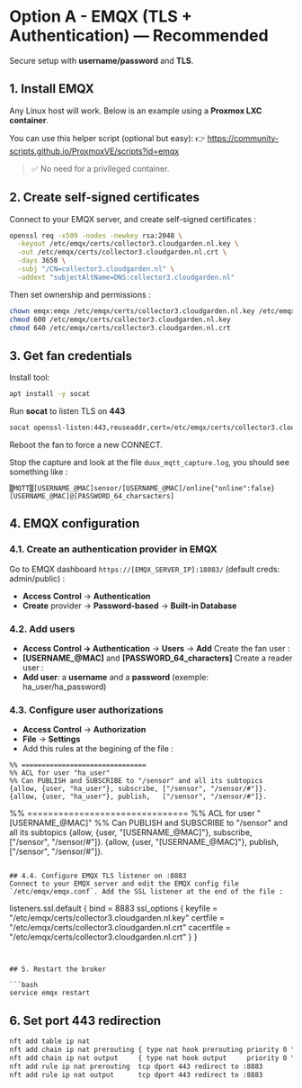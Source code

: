 # Option A - EMQX (TLS + Authentication) — Recommended

Secure setup with **username/password** and **TLS**.

## 1. Install EMQX

Any Linux host will work. Below is an example using a **Proxmox LXC container**.

You can use this helper script (optional but easy):
👉 https://community-scripts.github.io/ProxmoxVE/scripts?id=emqx

> ✅ No need for a privileged container.

## 2. Create self-signed certificates

Connect to your EMQX server, and create self-signed certificates :

```bash
openssl req -x509 -nodes -newkey rsa:2048 \
  -keyout /etc/emqx/certs/collector3.cloudgarden.nl.key \
  -out /etc/emqx/certs/collector3.cloudgarden.nl.crt \
  -days 3650 \
  -subj "/CN=collector3.cloudgarden.nl" \
  -addext "subjectAltName=DNS:collector3.cloudgarden.nl"
```

Then set ownership and permissions :

```bash
chown emqx:emqx /etc/emqx/certs/collector3.cloudgarden.nl.key /etc/emqx/certs/collector3.cloudgarden.nl.crt
chmod 600 /etc/emqx/certs/collector3.cloudgarden.nl.key
chmod 640 /etc/emqx/certs/collector3.cloudgarden.nl.crt
```

## 3. Get fan credentials

Install tool:
```bash
apt install -y socat
```

Run **socat** to listen TLS on **443**
```bash
socat openssl-listen:443,reuseaddr,cert=/etc/emqx/certs/collector3.cloudgarden.nl.crt,key=/etc/emqx/certs/collector3.cloudgarden.nl.key,verify=0,openssl-min-proto-version=TLS1.2 STDIO > duux_mqtt_capture.log
```

Reboot the fan to force a new CONNECT.

Stop the capture and look at the file `duux_mqtt_capture.log`, you should see something like :
```
▒MQTT▒[USERNAME_@MAC]sensor/[USERNAME_@MAC]/online{"online":false}[USERNAME_@MAC]@[PASSWORD_64_charsacters]
```

## 4. EMQX configuration
### 4.1. Create an authentication provider in EMQX

Go to EMQX dashboard `https://[EMQX_SERVER_IP]:18083/` (default creds: admin/public) :
- **Access Control** → **Authentication**
- **Create** provider → **Password-based** → **Built-in Database**

### 4.2. Add users
- **Access Control → Authentication** → **Users** → **Add**
Create the fan user :
- **[USERNAME_@MAC]** and **[PASSWORD_64_characters]**
Create a reader user :
- **Add user**: a **username** and a **password** (exemple: ha_user/ha_password)

### 4.3. Configure user authorizations
- **Access Control** → **Authorization**
- **File** → **Settings**
- Add this rules at the begining of the file :
```
%% ===============================
%% ACL for user "ha_user"
%% Can PUBLISH and SUBSCRIBE to "/sensor" and all its subtopics
{allow, {user, "ha_user"}, subscribe, ["/sensor", "/sensor/#"]}.
{allow, {user, "ha_user"}, publish,   ["/sensor", "/sensor/#"]}.
```

%% ===============================
%% ACL for user "[USERNAME_@MAC]"
%% Can PUBLISH and SUBSCRIBE to "/sensor" and all its subtopics
{allow, {user, "[USERNAME_@MAC]"}, subscribe, ["/sensor", "/sensor/#"]}.
{allow, {user, "[USERNAME_@MAC]"}, publish,   ["/sensor", "/sensor/#"]}.
```

## 4.4. Configure EMQX TLS listener on :8883
Connect to your EMQX server and edit the EMQX config file `/etc/emqx/emqx.conf`. Add the SSL listener at the end of the file :
```
listeners.ssl.default {
  bind = 8883
  ssl_options {
    keyfile    = "/etc/emqx/certs/collector3.cloudgarden.nl.key"
    certfile   = "/etc/emqx/certs/collector3.cloudgarden.nl.crt"
    cacertfile = "/etc/emqx/certs/collector3.cloudgarden.nl.crt"
  }
}
```


## 5. Restart the broker

```bash
service emqx restart
```

## 6. Set port 443 redirection

```bash
nft add table ip nat
nft add chain ip nat prerouting { type nat hook prerouting priority 0 \; }
nft add chain ip nat output     { type nat hook output     priority 0 \; }
nft add rule ip nat prerouting  tcp dport 443 redirect to :8883
nft add rule ip nat output      tcp dport 443 redirect to :8883
```
